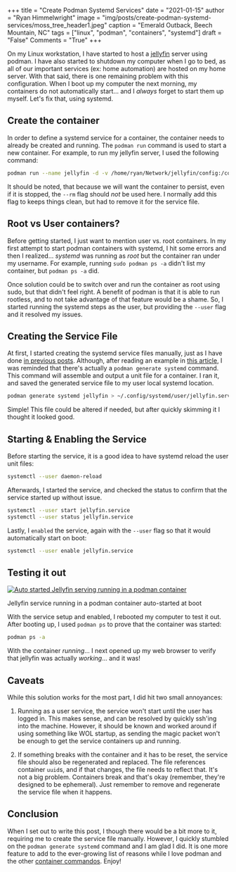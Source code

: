 +++
title   = "Create Podman Systemd Services"
date    = "2021-01-15"
author  = "Ryan Himmelwright"
image   = "img/posts/create-podman-systemd-services/moss_tree_header1.jpeg"
caption = "Emerald Outback, Beech Mountain, NC"
tags    = ["linux", "podman", "containers", "systemd"]
draft   = "False"
Comments = "True"
+++

On my Linux workstation, I have started to host a
[jellyfin](https://jellyfin.org/) server using podman. I have also started to
shutdown my computer when I go to bed, as all of our important services (ex:
home automation) are hosted on my home server. With that said, there is one
remaining problem with this configuration. When I boot up my computer the
next morning, my containers do not automatically start... and I *always*
forget to start them up myself. Let's fix that, using systemd.

<!--more-->

## Create the container

In order to define a systemd service for a container, the container needs to
already be created and running. The `podman run` command is used to start
a new container. For example, to run my jellyfin server, I used the
following command:

```bash
podman run --name jellyfin -d -v /home/ryan/Network/jellyfin/config:/config -v /home/ryan/Network/jellyfin/cache:/cache -v /home/ryan/Music:/media/music:ro -v /home/ryan/Videos:/media/videos:ro --net=host --privileged jellyfin/jellyfin:latest
```

It should be noted, that because we will want the container to persist, even
if it is stopped, the `--rm` flag should *not* be used here. I normally add
this flag to keeps things clean, but had to remove it for the service file.


## Root vs User containers?

Before getting started, I just want to mention user vs. root containers. In my
first attempt to start podman containers with systemd, I hit some errors
and then I realized... *systemd* was running as *root* but the container ran
under my username. For example, running `sudo podman ps -a` didn't list my
container, but `podman ps -a` did.

Once solution could be to switch over and run the container as root using
sudo, but that didn't feel right. A benefit of podman is that it is able to
run rootless, and to not take advantage of that feature would be a shame. So,
I started running the systemd steps as the user, but providing the `--user`
flag and it resolved my issues.


## Creating the Service File

At first, I started creating the systemd service files manually, just as I
have done [in previous
posts](/post/autostarting-application-systemd-service/). Although, after
reading an example in [this
article](https://www.redhat.com/sysadmin/podman-shareable-systemd-services),
I was reminded that there's actually a `podman generate systemd` command.
This command will assemble and output a unit file for a container. I ran
it, and saved the generated service file to my user local systemd location.

```bash
podman generate systemd jellyfin > ~/.config/systemd/user/jellyfin.service
```

Simple! This file could be altered if needed, but after quickly skimming it I
thought it looked good.


## Starting & Enabling the Service

Before starting the service, it is a good idea to have systemd reload the
user unit files:

```bash
systemctl --user daemon-reload
```

Afterwards, I started the service, and checked the status to confirm that the
service started up without issue.

```bash
systemctl --user start jellyfin.service
systemctl --user status jellyfin.service
```

Lastly, I `enabled` the service, again with the `--user` flag so that it
would automatically start on boot:


```bash
systemctl --user enable jellyfin.service
```


## Testing it out

<a href="../../img/posts/create-podman-systemd-services/jellyfin_container.png"><img alt="Auto started Jellyfin serving running in a podman container" src="../../img/posts/create-podman-systemd-services/jellyfin_container.png" style="max-width: 100%;"/></a>
<div class="caption">Jellyfin service running in a podman container auto-started at boot</div>

With the service setup and enabled, I rebooted my computer to test it out.
After booting up, I used `podman ps` to prove that the container was started:

```bash
podman ps -a
```

With the container *running*... I next opened up my web browser to verify that
jellyfin was actually *working*... and it was!


## Caveats

While this solution works for the most part, I did hit two small annoyances:

1. Running as a user service, the service won't start until the
user has logged in. This makes sense, and can be resolved by quickly ssh'ing
into the machine. However, it should be known and worked around if using
something like WOL startup, as sending the magic packet won't be enough to
get the service containers up and running.

2. If something breaks with the container and it has to be reset, the service
file should also be regenerated and replaced. The file references container
`uuid`s, and if that changes, the file needs to reflect that. It's not a big
problem. Containers break and that's okay (remember, they're designed to be
ephemeral). Just remember to remove and regenerate the service file when it
happens.

## Conclusion

When I set out to write this post, I though there would be a bit more to it,
requiring me to create the service file manually. However, I quickly stumbled
on the `podman generate systemd` command and I am glad I did. It is one more
feature to add to the ever-growing list of reasons while I love podman and
the other [container
commandos](https://docs.fedoraproject.org/en-US/fedora-silverblue/_attachments/container-commandos.pdf).
Enjoy!